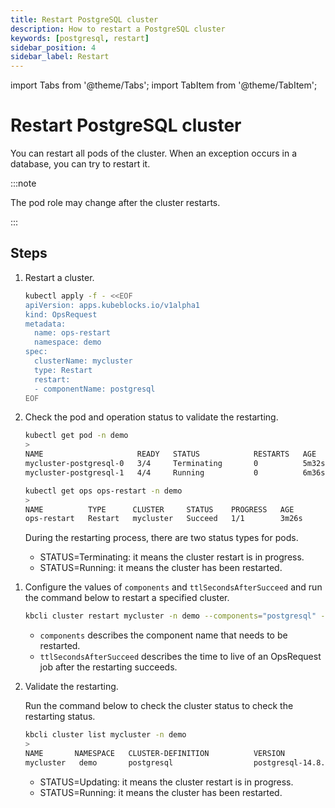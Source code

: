 ```yaml
---
title: Restart PostgreSQL cluster
description: How to restart a PostgreSQL cluster
keywords: [postgresql, restart]
sidebar_position: 4
sidebar_label: Restart
---
```


import Tabs from '@theme/Tabs';
import TabItem from '@theme/TabItem';

# Restart PostgreSQL cluster

You can restart all pods of the cluster. When an exception occurs in a database, you can try to restart it.

:::note

The pod role may change after the cluster restarts.

:::

## Steps

<Tabs>

<TabItem value="kubectl" label="kubectl" default>

1. Restart a cluster.

   ```bash
   kubectl apply -f - <<EOF
   apiVersion: apps.kubeblocks.io/v1alpha1
   kind: OpsRequest
   metadata:
     name: ops-restart
     namespace: demo
   spec:
     clusterName: mycluster
     type: Restart 
     restart:
     - componentName: postgresql
   EOF
   ```

2. Check the pod and operation status to validate the restarting.

   ```bash
   kubectl get pod -n demo
   >
   NAME                     READY   STATUS            RESTARTS   AGE
   mycluster-postgresql-0   3/4     Terminating       0          5m32s
   mycluster-postgresql-1   4/4     Running           0          6m36s

   kubectl get ops ops-restart -n demo
   >
   NAME          TYPE      CLUSTER     STATUS    PROGRESS   AGE
   ops-restart   Restart   mycluster   Succeed   1/1        3m26s
   ```

   During the restarting process, there are two status types for pods.

   - STATUS=Terminating: it means the cluster restart is in progress.
   - STATUS=Running: it means the cluster has been restarted.

</TabItem>

<TabItem value="kbcli" label="kbcli">

1. Configure the values of `components` and `ttlSecondsAfterSucceed` and run the command below to restart a specified cluster.

   ```bash
   kbcli cluster restart mycluster -n demo --components="postgresql" --ttlSecondsAfterSucceed=30
   ```

   - `components` describes the component name that needs to be restarted.
   - `ttlSecondsAfterSucceed` describes the time to live of an OpsRequest job after the restarting succeeds.

2. Validate the restarting.

   Run the command below to check the cluster status to check the restarting status.

   ```bash
   kbcli cluster list mycluster -n demo
   >
   NAME       NAMESPACE   CLUSTER-DEFINITION          VERSION             TERMINATION-POLICY   STATUS    CREATED-TIME
   mycluster   demo       postgresql                  postgresql-14.8.0   Delete               Running   Sep 28,2024 16:57 UTC+0800
   ```

   * STATUS=Updating: it means the cluster restart is in progress.
   * STATUS=Running: it means the cluster has been restarted.

</TabItem>

</Tabs>
